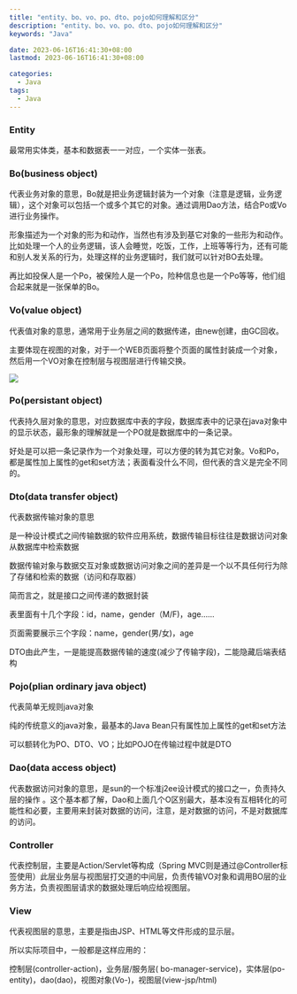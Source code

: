```yaml
---
title: "entity、bo、vo、po、dto、pojo如何理解和区分"
description: "entity、bo、vo、po、dto、pojo如何理解和区分"
keywords: "Java"

date: 2023-06-16T16:41:30+08:00
lastmod: 2023-06-16T16:41:30+08:00

categories:
  - Java
tags:
  - Java
---
```


### Entity

最常用实体类，基本和数据表一一对应，一个实体一张表。

### Bo(business object)

代表业务对象的意思，Bo就是把业务逻辑封装为一个对象（注意是逻辑，业务逻辑），这个对象可以包括一个或多个其它的对象。通过调用Dao方法，结合Po或Vo进行业务操作。

形象描述为一个对象的形为和动作，当然也有涉及到基它对象的一些形为和动作。比如处理一个人的业务逻辑，该人会睡觉，吃饭，工作，上班等等行为，还有可能和别人发关系的行为，处理这样的业务逻辑时，我们就可以针对BO去处理。

再比如投保人是一个Po，被保险人是一个Po，险种信息也是一个Po等等，他们组合起来就是一张保单的Bo。

### Vo(value object)

代表值对象的意思，通常用于业务层之间的数据传递，由new创建，由GC回收。

主要体现在视图的对象，对于一个WEB页面将整个页面的属性封装成一个对象，然后用一个VO对象在控制层与视图层进行传输交换。

![](https://res-static.hc-cdn.cn/fms/img/ba7e003ac201129b50f47094300b85771603852140789#crop=0&crop=0&crop=1&crop=1&id=ABrkp&originHeight=438&originWidth=533&originalType=binary&ratio=1&rotation=0&showTitle=false&status=done&style=none&title=)

### Po(persistant object)

代表持久层对象的意思，对应数据库中表的字段，数据库表中的记录在java对象中的显示状态，最形象的理解就是一个PO就是数据库中的一条记录。

好处是可以把一条记录作为一个对象处理，可以方便的转为其它对象。Vo和Po，都是属性加上属性的get和set方法；表面看没什么不同，但代表的含义是完全不同的。

### Dto(data transfer object)

代表数据传输对象的意思

是一种设计模式之间传输数据的软件应用系统，数据传输目标往往是数据访问对象从数据库中检索数据

数据传输对象与数据交互对象或数据访问对象之间的差异是一个以不具任何行为除了存储和检索的数据（访问和存取器）

简而言之，就是接口之间传递的数据封装

表里面有十几个字段：id，name，gender（M/F)，age……

页面需要展示三个字段：name，gender(男/女)，age

DTO由此产生，一是能提高数据传输的速度(减少了传输字段)，二能隐藏后端表结构

### Pojo(plian ordinary java object)

代表简单无规则java对象

纯的传统意义的java对象，最基本的Java Bean只有属性加上属性的get和set方法

可以额转化为PO、DTO、VO；比如POJO在传输过程中就是DTO

### Dao(data access object)

代表数据访问对象的意思，是sun的一个标准j2ee设计模式的接口之一，负责持久层的操作 。这个基本都了解，Dao和上面几个O区别最大，基本没有互相转化的可能性和必要，主要用来封装对数据的访问，注意，是对数据的访问，不是对数据库的访问。

### Controller

代表控制层，主要是Action/Servlet等构成（Spring MVC则是通过@Controller标签使用）此层业务层与视图层打交道的中间层，负责传输VO对象和调用BO层的业务方法，负责视图层请求的数据处理后响应给视图层。

### View

代表视图层的意思，主要是指由JSP、HTML等文件形成的显示层。

所以实际项目中，一般都是这样应用的：

控制层(controller-action)，业务层/服务层( bo-manager-service)，实体层(po-entity)，dao(dao)，视图对象(Vo-)，视图层(view-jsp/html)
